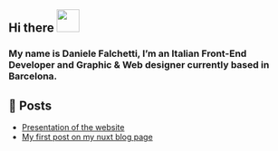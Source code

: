 ## Hi there <a href="https://aprograma.co/"><img src="https://media.giphy.com/media/wF6bpfzo7fpFFhIop7/giphy.gif" width="40" height="40" /></a>

### My name is Daniele Falchetti, I’m an Italian Front-End Developer and Graphic & Web designer currently based in Barcelona.

## :mega: Posts

<!-- BLOG-POST-LIST:START -->
- [Presentation of the website](https://aprograma.co/blog/presentation)
- [My first post on my nuxt blog page](https://aprograma.co/blog/my-first-post)
<!-- BLOG-POST-LIST:END -->
